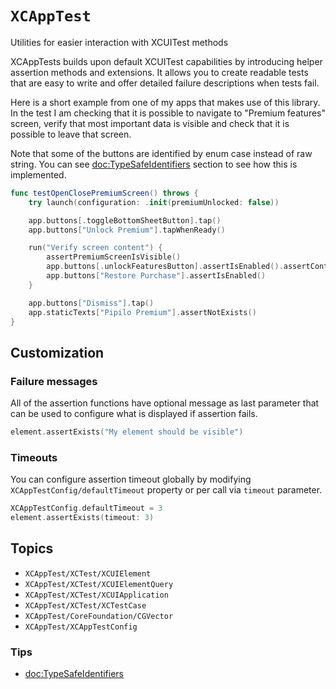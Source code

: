 # ``XCAppTest``

Utilities for easier interaction with XCUITest methods

XCAppTests builds upon default XCUITest capabilities by introducing helper assertion methods and extensions. It allows you to create readable tests that are easy to write and offer detailed failure descriptions when tests fail.

Here is a short example from one of my apps that makes use of this library. In the test I am checking that it is possible to navigate to "Premium features" screen, verify that most important data is visible and check that it is possible to leave that screen.

Note that some of the buttons are identified by enum case instead of raw string. You can see <doc:TypeSafeIdentifiers> section to see how this is implemented.

```swift
func testOpenClosePremiumScreen() throws {
    try launch(configuration: .init(premiumUnlocked: false))

    app.buttons[.toggleBottomSheetButton].tap()
    app.buttons["Unlock Premium"].tapWhenReady()

    run("Verify screen content") {
        assertPremiumScreenIsVisible()
        app.buttons[.unlockFeaturesButton].assertIsEnabled().assertContainsText("Lifetime access")
        app.buttons["Restore Purchase"].assertIsEnabled()
    }

    app.buttons["Dismiss"].tap()
    app.staticTexts["Pipilo Premium"].assertNotExists()
}
```

## Customization

### Failure messages

All of the assertion functions have optional message as last parameter that can be used to configure what is displayed if assertion fails.

```swift
element.assertExists("My element should be visible")
```

### Timeouts

You can configure assertion timeout globally by modifying ``XCAppTestConfig/defaultTimeout`` property or per call via `timeout` parameter.

```swift
XCAppTestConfig.defaultTimeout = 3
element.assertExists(timeout: 3)
```

## Topics

- ``XCAppTest/XCTest/XCUIElement``
- ``XCAppTest/XCTest/XCUIElementQuery``
- ``XCAppTest/XCTest/XCUIApplication``
- ``XCAppTest/XCTest/XCTestCase``
- ``XCAppTest/CoreFoundation/CGVector``
- ``XCAppTest/XCAppTestConfig``

### Tips

- <doc:TypeSafeIdentifiers>
